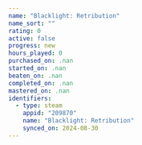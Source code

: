```yaml
---
name: "Blacklight: Retribution"
name_sort: ""
rating: 0
active: false
progress: new
hours_played: 0
purchased_on: .nan
started_on: .nan
beaten_on: .nan
completed_on: .nan
mastered_on: .nan
identifiers:
  - type: steam
    appid: "209870"
    name: "Blacklight: Retribution"
    synced_on: 2024-08-30
---
```

